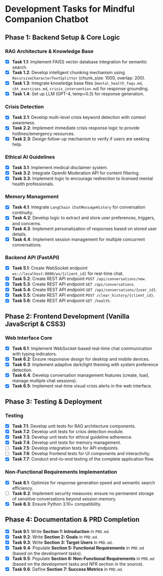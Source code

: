 # Development Tasks for Mindful Companion Chatbot

## Phase 1: Backend Setup & Core Logic

### RAG Architecture & Knowledge Base
- [x] **Task 1.1**: Implement FAISS vector database integration for semantic search.
- [x] **Task 1.2**: Develop intelligent chunking mechanism using `RecursiveCharacterTextSplitter` (chunk_size: 1000, overlap: 200).
- [x] **Task 1.3**: Integrate knowledge base files (`mental_health_faqs.md`, `cbt_exercises.md`, `crisis_intervention.md`) for response grounding.
- [x] **Task 1.4**: Set up LLM (GPT-4, temp=0.3) for response generation.

### Crisis Detection
- [x] **Task 2.1**: Develop multi-level crisis keyword detection with context awareness.
- [x] **Task 2.2**: Implement immediate crisis response logic to provide hotlines/emergency resources.
- [x] **Task 2.3**: Design follow-up mechanism to verify if users are seeking help.

### Ethical AI Guidelines
- [x] **Task 3.1**: Implement medical disclaimer system.
- [x] **Task 3.2**: Integrate OpenAI Moderation API for content filtering.
- [x] **Task 3.3**: Implement logic to encourage redirection to licensed mental health professionals.

### Memory Management
- [x] **Task 4.1**: Integrate `LangChain ChatMessageHistory` for conversation continuity.
- [x] **Task 4.2**: Develop logic to extract and store user preferences, triggers, and concerns.
- [x] **Task 4.3**: Implement personalization of responses based on stored user details.
- [x] **Task 4.4**: Implement session management for multiple concurrent conversations.

### Backend API (FastAPI)
- [x] **Task 5.1**: Create WebSocket endpoint `ws://localhost:8000/ws/{client_id}` for real-time chat.
- [x] **Task 5.2**: Create REST API endpoint `POST /api/conversations/new`.
- [x] **Task 5.3**: Create REST API endpoint `GET /api/conversations`.
- [x] **Task 5.4**: Create REST API endpoint `GET /api/conversations/{user_id}`.
- [x] **Task 5.5**: Create REST API endpoint `POST /clear_history/{client_id}`.
- [x] **Task 5.6**: Create REST API endpoint `GET /health`.

## Phase 2: Frontend Development (Vanilla JavaScript & CSS3)

### Web Interface Core
- [x] **Task 6.1**: Implement WebSocket-based real-time chat communication with typing indicators.
- [x] **Task 6.2**: Ensure responsive design for desktop and mobile devices.
- [x] **Task 6.3**: Implement adaptive dark/light theming with system preference detection.
- [x] **Task 6.4**: Develop conversation management features (create, load, manage multiple chat sessions).
- [x] **Task 6.5**: Implement real-time visual crisis alerts in the web interface.

## Phase 3: Testing & Deployment

### Testing
- [x] **Task 7.1**: Develop unit tests for RAG architecture components.
- [x] **Task 7.2**: Develop unit tests for crisis detection module.
- [x] **Task 7.3**: Develop unit tests for ethical guideline adherence.
- [x] **Task 7.4**: Develop unit tests for memory management.
- [ ] **Task 7.5**: Develop integration tests for API endpoints.
- [ ] **Task 7.6**: Develop frontend tests for UI components and interactivity.
- [x] **Task 7.7**: Conduct end-to-end testing of the complete application flow.

### Non-Functional Requirements Implementation
- [x] **Task 8.1**: Optimize for response generation speed and semantic search efficiency.
- [ ] **Task 8.2**: Implement security measures: ensure no permanent storage of sensitive conversations beyond session memory.
- [x] **Task 8.3**: Ensure Python 3.10+ compatibility.

## Phase 4: Documentation & PRD Completion

- [x] **Task 9.1**: Write **Section 1: Introduction** in `PRD.md`.
- [x] **Task 9.2**: Write **Section 2: Goals** in `PRD.md`.
- [x] **Task 9.3**: Write **Section 3: Target Users** in `PRD.md`.
- [x] **Task 9.4**: Populate **Section 5: Functional Requirements** in `PRD.md` (based on the development tasks).
- [x] **Task 9.5**: Populate **Section 6: Non-Functional Requirements** in `PRD.md` (based on the development tasks and NFR section in the source).
- [x] **Task 9.6**: Define **Section 7: Success Metrics** in `PRD.md`.
